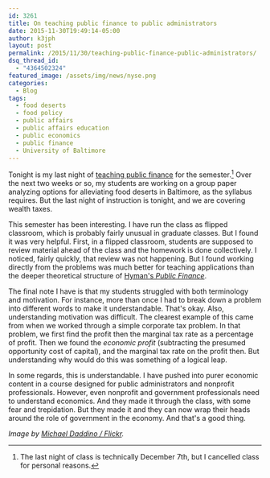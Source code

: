 ```yaml
---
id: 3261
title: On teaching public finance to public administrators
date: 2015-11-30T19:49:14-05:00
author: k3jph
layout: post
permalink: /2015/11/30/teaching-public-finance-public-administrators/
dsq_thread_id:
  - "4364502324"
featured_image: /assets/img/news/nyse.png
categories:
  - Blog
tags:
  - food deserts
  - food policy
  - public affairs
  - public affairs education
  - public economics
  - public finance
  - University of Baltimore
---
```

Tonight is my last night of [teaching public finance](/teaching) for the semester.[^lastnight]  Over the next two weeks or so, my students are working on a group paper analyzing options for alleviating food deserts in Baltimore, as the syllabus requires.  But the last night of instruction is tonight, and we are covering wealth taxes.

This semester has been interesting.  I have run the class as flipped classroom, which is probably fairly unusual in graduate classes.  But I found it was very helpful.  First, in a flipped classroom, students are supposed to review material ahead of the class and the homework is done collectively.  I noticed, fairly quickly, that review was not happening.  But I found working directly from the problems was much better for teaching applications than the deeper theoretical structure of [Hyman's _Public Finance_](http://www.amazon.com/Public-Finance-Contemporary-Application-Theory/dp/1285173953).  

The final note I have is that my students struggled with both terminology and motivation.  For instance, more than once I had to break down a problem into different words to make it understandable.  That's okay.  Also, understanding motivation was difficult.  The clearest example of this came from when we worked through a simple corporate tax problem.  In that problem, we first find the profit then the marginal tax rate as a percentage of profit.  Then we found the _economic profit_ (subtracting the presumed opportunity cost of capital), and the marginal tax rate on the profit then.  But understanding why would do this was something of a logical leap.

In some regards, this is understandable.  I have pushed into purer economic content in a course designed for public administrators and nonprofit professionals.  However, even nonprofit and government professionals need to understand economics.  And they made it through the class, with some fear and trepidation.  But they made it and they can now wrap their heads around the role of government in the economy.  And that's a good thing.

[^lastnight]: The last night of class is technically December 7th, but I cancelled class for personal reasons.

_Image by [Michael Daddino / Flickr](https://www.flickr.com/photos/epicharmus/1613548865/)._
